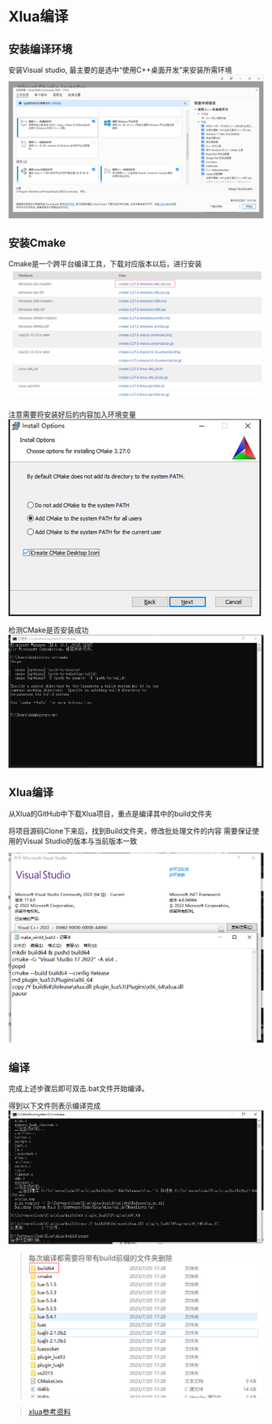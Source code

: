 # Xlua编译

## 安装编译环境
安装Visual studio, 最主要的是选中“使用C++桌面开发”来安装所需环境
![Alt text](Xlua编译IMG\image.png)

## 安装Cmake
Cmake是一个跨平台编译工具，下载对应版本以后，进行安装
![Alt text](Xlua编译IMG\image-0.png)


注意需要将安装好后的内容加入环境变量
![Alt text](Xlua编译IMG\image-1.png)


检测CMake是否安装成功
![Alt text](Xlua编译IMG\image-2.png)

## Xlua编译

从Xlua的GitHub中下载Xlua项目，重点是编译其中的build文件夹

将项目源码Clone下来后，找到Build文件夹，修改批处理文件的内容
需要保证使用的Visual Studio的版本与当前版本一致

![Alt text](Xlua编译IMG\image-3.png)

## 编译
完成上述步骤后即可双击.bat文件开始编译。

得到以下文件则表示编译完成
![Alt text](Xlua编译IMG\image-4.png)

> 每次编译都需要将带有build前缀的文件夹删除
![Alt text](Xlua编译IMG\image-5.png)

> [xlua参考资料](http://ggblog.site/2021/09/07/cktgycevx001mtowbgv1tboie/#%E7%BC%96%E8%AF%91)